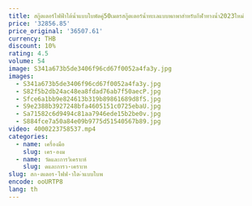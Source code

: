 ```yaml
---
title: สกู๊ตเตอร์ไฟฟ้าใต้น้ำแบบใบพัดคู่50เมตรสกู๊ตเตอร์น้ำทะเลแบบพกพาสำหรับกีฬาทางน้ำ2023ใหม่
price: '32856.85'
price_original: '36507.61'
currency: THB
discount: 10%
rating: 4.5
volume: 54
image: S341a673b5de3406f96cd67f0052a4fa3y.jpg
images:
  - S341a673b5de3406f96cd67f0052a4fa3y.jpg
  - S82f5b2db24ac48ea8fdad76ab7f50aecP.jpg
  - Sfce6a1bb9e824613b319b89861689d8fS.jpg
  - S9e2388b3927248bfa4605151c0725ebaU.jpg
  - Sa71582c6d9494c81aa7946ede15b2be0v.jpg
  - S884fce7a50a84e09b9775d51540567b89.jpg
video: 4000223758537.mp4
categories:
  - name: เครื่องมือ
    slug: เคร-องม
  - name: วัดและการวิเคราะห์
    slug: ดและการว-เคราะห
slug: สก-ตเตอร-ไฟฟ-าใต-ำแบบใบพ
encode: ooURTP8
lang: th
---
```

  